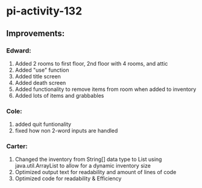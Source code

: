 # pi-activity-132

## Improvements:

### Edward:
1. Added 2 rooms to first floor, 2nd floor with 4 rooms, and attic
2. Added "use" function
3. Added title screen
4. Added death screen
5. Added functionality to remove items from room when added to inventory
6. Added lots of items and grabbables 

### Cole:
1. added quit funtionality
2. fixed how non 2-word inputs are handled

### Carter:
1. Changed the inventory from String[] data type to List<String> using java.util.ArrayList to allow for a dynamic inventory size
2. Optimized output text for readability and amount of lines of code
3. Optimized code for readability & Efficiency
